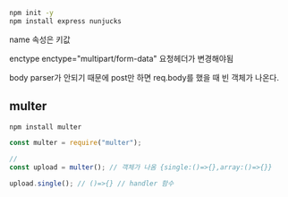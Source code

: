 ```sh
npm init -y
npm install express nunjucks
```

name 속성은 키값

enctype
enctype="multipart/form-data"
요청헤더가 변경해야됨

body parser가 안되기 때문에
post만 하면 req.body를 했을 때 빈 객체가 나온다.

## multer

```sh
npm install multer
```

```js
const multer = require("multer");

//
const upload = multer(); // 객체가 나옴 {single:()=>{},array:()=>{}}

upload.single(); // ()=>{} // handler 함수 
```
